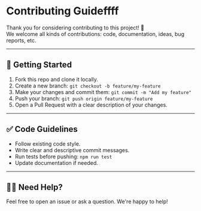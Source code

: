 # Contributing Guideffff

Thank you for considering contributing to this project! 🎉  
We welcome all kinds of contributions: code, documentation, ideas, bug reports, etc.

---

## 🧰 Getting Started

1. Fork this repo and clone it locally.
2. Create a new branch: `git checkout -b feature/my-feature`
3. Make your changes and commit them: `git commit -m "Add my feature"`
4. Push your branch: `git push origin feature/my-feature`
5. Open a Pull Request with a clear description of your changes.

---

## ✅ Code Guidelines

- Follow existing code style.
- Write clear and descriptive commit messages.
- Run tests before pushing: `npm run test`
- Update documentation if needed.

---

## 🙋‍♀️ Need Help?

Feel free to open an issue or ask a question. We're happy to help!
